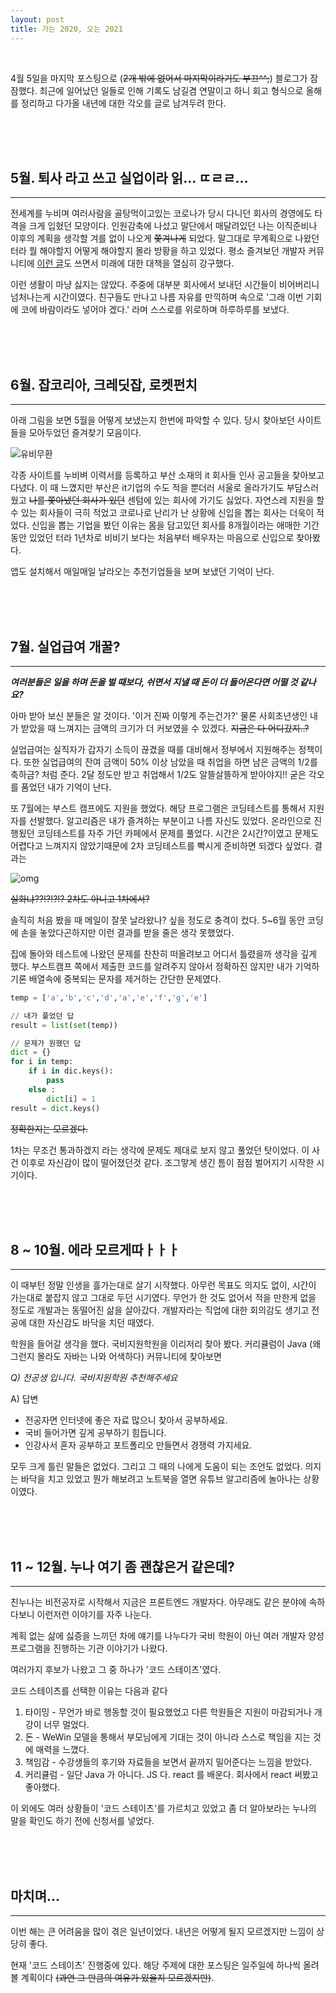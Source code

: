 ```yaml
---
layout: post
title: 가는 2020, 오는 2021
---
```

<br>

4월 5일을 마지막 포스팅으로 (~~2개 밖에 없어서 마지막이라기도 부끄^^;~~) 블로그가 잠잠했다. 최근에 일어났던 일들로 인해 기록도 남길겸 연말이고 하니 회고 형식으로 올해를 정리하고 다가올 내년에 대한 각오를 글로 남겨두려 한다.

<br>
<br>
<br>

## 5월. 퇴사 라고 쓰고 실업이라 읽... ㄸㄹㄹ...

---

전세계를 누비며 여러사람을 골탕먹이고있는 코로나가 당시 다니던 회사의 경영에도 타격을 크게 입혔던 모양이다. 인원감축에 나섰고 말단에서 매달려있던 나는 이직준비나 이후의 계획을 생각할 겨를 없이 나오게 ~~쫓겨나게~~ 되었다. 말그대로 무계획으로 나왔던 터라 뭘 해야할지 어떻게 해야할지 몰라 방황을 하고 있었다. 평소 즐겨보던 개발자 커뮤니티에 [이런 글](https://okky.kr/article/708627)도 쓰면서 미래에 대한 대책을 열심히 강구했다. 

이런 생활이 마냥 싫지는 않았다. 주중에 대부분 회사에서 보내던 시간들이 비어버리니 넘처나는게 시간이였다. 친구들도 만나고 나름 자유를 만끽하며 속으로 '그래 이번 기회에 코에 바람이라도 넣어야 겠다.' 라며 스스로를 위로하며 하루하루를 보냈다.

<br>
<br>
<br>

## 6월. 잡코리아, 크레딧잡, 로켓펀치

---

아래 그림을 보면 5월을 어떻게 보냈는지 한번에 파악할 수 있다. 당시 찾아보던 사이트들을 모아두었던 즐겨찾기 모음이다.

![유비무환](https://i.imgur.com/aKQGCdO.png)

각종 사이트를 누비벼 이력서를 등록하고 부산 소재의 it 회사들 인사 공고들을 찾아보고다녔다. 이 때 느꼈지만 부산은 it기업의 수도 적을 뿐더러 서울로 올라가기도 부담스러웠고 ~~나를 쫓아냈던 회사가 있던~~ 센텀에 있는 회사에 가기도 싫었다. 자연스레 지원을 할 수 있는 회사들이 극히 적었고 코로나로 난리가 난 상황에 신입을 뽑는 회사는 더욱이 적었다. 신입을 뽑는 기업을 봤던 이유는 몸을 담고있던 회사를 8개월이라는 애매한 기간동안 있었던 터라 1년차로 비비기 보다는 처음부터 배우자는 마음으로 신입으로 찾아봤다.

앱도 설치해서 매일매일 날라오는 추천기업들을 보며 보냈던 기억이 난다.

<br>
<br>
<br>

## 7월. 실업급여 개꿀?

---

_**여러분들은 일을 하며 돈을 벌 때보다, 쉬면서 지낼 때 돈이 더 들어온다면 어떨 것 같나요?**_

아마 받아 보신 분들은 알 것이다. '이거 진짜 이렇게 주는건가?' 
물론 사회초년생인 내가 받았을 때 느껴지는 금액의 크기가 더 커보였을 수 있겠다. ~~지금은 다 어디갔지..?~~

실업급여는 실직자가 갑자기 소득이 끊겼을 때를 대비해서 정부에서 지원해주는 정책이다. 또한 실업급여의 잔여 금액이 50% 이상 남았을 때 취업을 하면 남은 금액의 1/2를 축하금? 처럼 준다. 2달 정도만 받고 취업해서 1/2도 알뜰살뜰하게 받아야지!! 굳은 각오를 품었던 내가 기억이 난다.

또 7월에는 부스트 캠프에도 지원을 했었다. 해당 프로그램은 코딩테스트를 통해서 지원자를 선발했다. 알고리즘은 내가 즐겨하는 부분이고 나름 자신도 있었다. 온라인으로 진행됬던 코딩테스트를 자주 가던 카페에서 문제를 풀었다. 시간은 2시간?이였고 문제도 어렵다고 느껴지지 않았기때문에 2차 코딩테스트를 빡시게 준비하면 되겠다 싶었다. 결과는

![omg](https://i.imgur.com/m6dsmfJ.png)

~~실화냐??!?!?!? 2차도 아니고 1차에서?~~

솔직히 처음 봤을 때 메일이 잘못 날라왔나? 싶을 정도로 충격이 컸다. 5~6월 동안 코딩에 손을 놓았다곤하지만 이런 결과를 받을 줄은 생각 못했었다.

집에 돌아와 테스트에 나왔던 문제를 찬찬히 떠올려보고 어디서 틀렸을까 생각을 깊게 했다.
부스트캠프 쪽에서 제출한 코드를 알려주지 않아서 정확하진 않지만 내가 기억하기론 배열속에 중복되는 문자를 제거하는 간단한 문제였다.

```python
temp = ['a','b','c','d','a','e','f','g','e']

// 내가 풀었던 답
result = list(set(temp))

// 문제가 원했던 답
dict = {}
for i in temp:
	if i in dic.keys():
		pass
	else :
		dict[i] = 1
result = dict.keys()
```

~~정확한지는 모르겠다.~~

1차는 무조건 통과하겠지 라는 생각에 문제도 제대로 보지 않고 풀었던 탓이었다. 이 사건 이후로 자신감이 많이 떨어졌던것 같다. 조그맣게 생긴 틈이 점점 벌어지기 시작한 시기이다.

<br>
<br>
<br>

## 8 ~ 10월. 에라 모르게따ㅏㅏㅏ

---

이 때부턴 정말 인생을 흘가는대로 살기 시작했다. 아무런 목표도 의지도 없이, 시간이 가는대로 붙잡지 않고 그대로 두던 시기였다. 무언가 한 것도 없어서 적을 만한게 없을 정도로 개발과는 동떨어진 삶을 살아갔다. 개발자라는 직업에 대한 회의감도 생기고 전공에 대한 자신감도 바닥을 치던 때였다. 

학원을 들어갈 생각을 했다. 국비지원학원을 이리저리 찾아 봤다. 커리큘럼이 Java (왜 그런지 몰라도 자바는 나와 어색하다) 커뮤니티에 찾아보면

*Q) 전공생 입니다. 국비지원학원 추천해주세요*

A) 답변

- 전공자면 인터넷에 좋은 자료 많으니 찾아서 공부하세요.
- 국비 들어가면 깊게 공부하기 힘듭니다.
- 인강사서 혼자 공부하고 포트폴리오 만들면서 경쟁력 가지세요.

모두 크게 틀린 말들은 없었다. 그리고 그 때의 나에게 도움이 되는 조언도 없었다.
의지는 바닥을 치고 있었고 뭔가 해보려고 노트북을 열면 유튜브 알고리즘에 놀아나는 상황이였다.

<br>
<br>
<br>

## 11 ~ 12월. 누나 여기 좀 괜찮은거 같은데?

---

친누나는 비전공자로 시작해서 지금은 프론트엔드 개발자다. 아무래도 같은 분야에 속하다보니 이런저런 이야기를 자주 나눈다. 

계획 없는 삶에 싫증을 느끼던 차에 얘기를 나누다가 국비 학원이 아닌 여러 개발자 양성 프로그램을 진행하는 기관 이야기가 나왔다.

여러가지 후보가 나왔고 그 중 하나가 '코드 스테이츠'였다.

코드 스테이츠를 선택한 이유는 다음과 같다

1. 타이밍 - 무언가 바로 행동할 것이 필요했었고 다른 학원들은 지원이 마감되거나 개강이 너무 멀었다.
2. 돈 - WeWin 모델을 통해서 부모님에게 기대는 것이 아니라 스스로 책임을 지는 것에 매력을 느꼈다.
3. 책임감 - 수강생들의 후기와 자료들을 보면서 끝까지 밀어준다는 느낌을 받았다.
4. 커리큘럼 - 일단 Java 가 아니다. JS 다. react 를 배운다. 회사에서 react 써봤고 좋아했다.

이 외에도 여러 상황들이 '코드 스테이츠'를 가르치고 있었고 좀 더 알아보라는 누나의 말을 확인도 하기 전에 신청서를 넣었다.

<br>
<br>
<br>

## 마치며...

---

이번 해는 큰 어려움을 많이 겪은 일년이었다. 내년은 어떻게 될지 모르겠지만 느낌이 상당히 좋다.

현재 '코드 스테이츠' 진행중에 있다.  해당 주제에 대한 포스팅은 일주일에 하나씩 올려볼 계획이다 ~~(과연 그 만큼의 여유가 있을지 모르겠지만)~~.  

